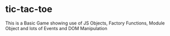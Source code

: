 # tic-tac-toe

This is a Basic Game showing use of JS Objects, 
Factory Functions, Module Object and lots of Events and DOM Manipulation
